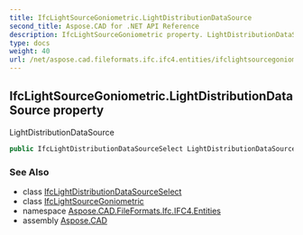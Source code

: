 ```yaml
---
title: IfcLightSourceGoniometric.LightDistributionDataSource
second_title: Aspose.CAD for .NET API Reference
description: IfcLightSourceGoniometric property. LightDistributionDataSource
type: docs
weight: 40
url: /net/aspose.cad.fileformats.ifc.ifc4.entities/ifclightsourcegoniometric/lightdistributiondatasource/
---
```

## IfcLightSourceGoniometric.LightDistributionDataSource property

LightDistributionDataSource

```csharp
public IfcLightDistributionDataSourceSelect LightDistributionDataSource { get; set; }
```

### See Also

* class [IfcLightDistributionDataSourceSelect](../../../aspose.cad.fileformats.ifc.ifc4.types/ifclightdistributiondatasourceselect/)
* class [IfcLightSourceGoniometric](../)
* namespace [Aspose.CAD.FileFormats.Ifc.IFC4.Entities](../../ifclightsourcegoniometric/)
* assembly [Aspose.CAD](../../../)


